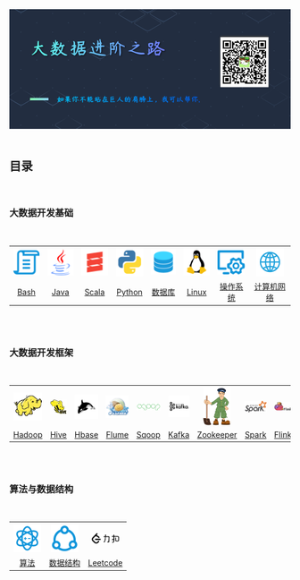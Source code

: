 <div align="center">
    <img src="https://github.com/BruceWong96/Advanced-BigData/blob/main/picture/README_TITLE.png">
</div>
<br />

## 目录
<br />

### 大数据开发基础
<br />
<table>
    <tr>
        <th><img width="50px" src="picture/icon/Bash.png"></th>
        <th><img width="50px" src="picture/icon/Java.png"></th>
        <th><img width="50px" src="picture/icon/Scala.png"></th>
        <th><img width="50px" src="picture/icon/Python.png"></th>
        <th><img width="50px" src="picture/icon/数据库.png"></th>
        <th><img width="50px" src="picture/icon/Linux.png"></th>
        <th><img width="50px" src="picture/icon/操作系统.png"></th>
        <th><img width="50px" src="picture/icon/计算机网络.png"></th>
    </tr>
    <tr>
        <td align="center"><a href="#">Bash</a></td>
        <td align="center"><a href="#">Java</a></td>
        <td align="center"><a href="#">Scala</a></td>
        <td align="center"><a href="#">Python</a></td>
        <td align="center"><a href="#">数据库</a></td>
        <td align="center"><a href="#">Linux</a></td>
        <td align="center"><a href="#">操作系统</a></td>
        <td align="center"><a href="#">计算机网络</a></td>
    </tr>
</table>
<br />
<br />

### 大数据开发框架
<br />
<table>
    <tr>
        <th><img width="50px" src="picture/icon/Hadoop.png"></th>
        <th><img width="50px" src="picture/icon/Hive.png"></th>
        <th><img width="50px" src="picture/icon/Hbase.png"></th>
        <th><img width="50px" src="picture/icon/Flume.png"></th>
        <th><img width="50px" src="picture/icon/Sqoop.png"></th>
        <th><img width="50px" src="picture/icon/Kafka.png"></th>
        <th><img width="50px" src="picture/icon/Zookeeper.png"></th>
        <th><img width="50px" src="picture/icon/Spark.png"></th>
        <th><img width="50px" src="picture/icon/Flink.png"></th>
    </tr>
    <tr>
        <td align="center"><a href="#">Hadoop</a></td>
        <td align="center"><a href="#">Hive</a></td>
        <td align="center"><a href="#">Hbase</a></td>
        <td align="center"><a href="#">Flume</a></td>
        <td align="center"><a href="#">Sqoop</a></td>
        <td align="center"><a href="#">Kafka</a></td>
        <td align="center"><a href="#">Zookeeper</a></td>
        <td align="center"><a href="#">Spark</a></td>
        <td align="center"><a href="#">Flink</a></td>
    </tr>
</table>
<br />
<br />

### 算法与数据结构
<br />
<table>
    <tr>
        <th><img width="50px" src="picture/icon/算法.png"></th>
        <th><img width="50px" src="picture/icon/数据结构.png"></th>
        <th><img width="50px" src="picture/icon/Leetcode.png"></th>
    </tr>
    <tr>
        <td align="center"><a href="#">算法</a></td>
        <td align="center"><a href="#">数据结构</a></td>
        <td align="center"><a href="#">Leetcode</a></td>
    </tr>
</table>
<br />
<br />

